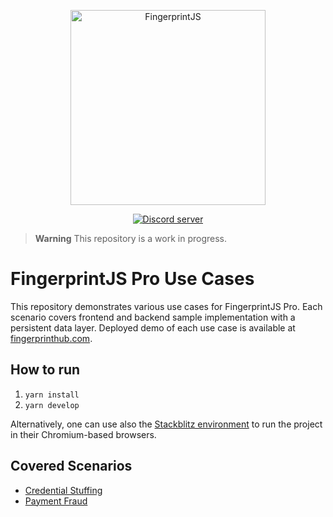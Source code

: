 <p align="center">
  <a href="https://fingerprintjs.com">
    <img src="https://user-images.githubusercontent.com/10922372/126062498-31921b6c-c7fd-47cb-bf85-9e172e08b664.png" alt="FingerprintJS" width="312px" />
  </a>
</p>
<p align="center">
  <a href="https://discord.gg/39EpE2neBg">
    <img src="https://img.shields.io/discord/852099967190433792?style=for-the-badge&label=Discord&logo=Discord&logoColor=white" alt="Discord server">
  </a>
</p>

> **Warning**
> This repository is a work in progress.

# FingerprintJS Pro Use Cases

This repository demonstrates various use cases for FingerprintJS Pro. Each scenario covers frontend and backend sample implementation with a persistent data layer. Deployed demo of each use case is available at [fingerprinthub.com](https://fingerprinthub.com/).

## How to run

1. `yarn install`
2. `yarn develop`

Alternatively, one can use also the [Stackblitz environment](https://stackblitz.com/edit/nextjs-dmv5c7) to run the project in their Chromium-based browsers.

## Covered Scenarios

- [Credential Stuffing](https://fingerprinthub.com/credential-stuffing)
- [Payment Fraud](https://fingerprinthub.com/payment-fraud)
